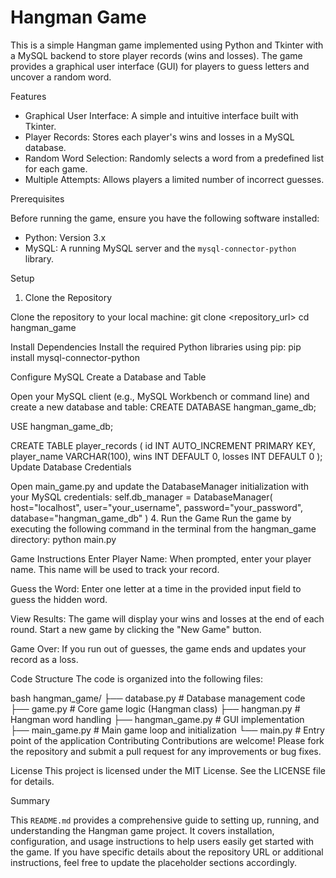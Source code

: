 # Hangman Game

This is a simple Hangman game implemented using Python and Tkinter with a MySQL backend to store player records (wins and losses). The game provides a graphical user interface (GUI) for players to guess letters and uncover a random word.

Features

- Graphical User Interface: A simple and intuitive interface built with Tkinter.
- Player Records: Stores each player's wins and losses in a MySQL database.
- Random Word Selection: Randomly selects a word from a predefined list for each game.
- Multiple Attempts: Allows players a limited number of incorrect guesses.

Prerequisites

Before running the game, ensure you have the following software installed:

- Python: Version 3.x
- MySQL: A running MySQL server and the `mysql-connector-python` library.

Setup

1. Clone the Repository

Clone the repository to your local machine:
git clone <repository_url>
cd hangman_game


Install Dependencies
Install the required Python libraries using pip:
pip install mysql-connector-python

Configure MySQL
Create a Database and Table

Open your MySQL client (e.g., MySQL Workbench or command line) and create a new database and table:
CREATE DATABASE hangman_game_db;

USE hangman_game_db;

CREATE TABLE player_records (
    id INT AUTO_INCREMENT PRIMARY KEY,
    player_name VARCHAR(100),
    wins INT DEFAULT 0,
    losses INT DEFAULT 0
);
Update Database Credentials

Open main_game.py and update the DatabaseManager initialization with your MySQL credentials:
self.db_manager = DatabaseManager(
    host="localhost",
    user="your_username",
    password="your_password",
    database="hangman_game_db"
)
4. Run the Game
Run the game by executing the following command in the terminal from the hangman_game directory:
python main.py


Game Instructions
Enter Player Name: When prompted, enter your player name. This name will be used to track your record.

Guess the Word: Enter one letter at a time in the provided input field to guess the hidden word.

View Results: The game will display your wins and losses at the end of each round. Start a new game by clicking the "New Game" button.

Game Over: If you run out of guesses, the game ends and updates your record as a loss.

Code Structure
The code is organized into the following files:

bash
hangman_game/
    ├── database.py        # Database management code
    ├── game.py            # Core game logic (Hangman class)
    ├── hangman.py         # Hangman word handling
    ├── hangman_game.py    # GUI implementation
    ├── main_game.py       # Main game loop and initialization
    └── main.py            # Entry point of the application
Contributing
Contributions are welcome! Please fork the repository and submit a pull request for any improvements or bug fixes.

License
This project is licensed under the MIT License. See the LICENSE file for details.


Summary

This `README.md` provides a comprehensive guide to setting up, running, and understanding the Hangman game project. It covers installation, configuration, and usage instructions to help users easily get started with the game. If you have specific details about the repository URL or additional instructions, feel free to update the placeholder sections accordingly.
